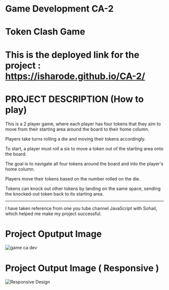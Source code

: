 ﻿# Game Development CA-2 

# Token Clash Game

# This is the deployed link for the project : https://isharode.github.io/CA-2/

# PROJECT DESCRIPTION (How to play)

This is a 2 player game, where each player has four tokens that they aim to move from their starting area around the board to their home column.

Players take turns rolling a die and moving their tokens accordingly. 

To start, a player must roll a six to move a token out of the starting area onto the board.

The goal is to navigate all four tokens around the board and into the player's home column.

Players move their tokens based on the number rolled on the die. 

Tokens can knock out other tokens by landing on the same space, sending the knocked-out token back to its starting area.

--------------------------------------------------------------------------------------------

I have taken reference from one you tube channel JavaScript with Sohail, which helped me make my project successful.

# Project Oputput Image 

![game ca dev](https://github.com/IshaRode/CA-2/assets/143946518/cb21fa3f-1167-4e46-b36e-b0d78602b9d8)

# Project Output Image ( Responsive )

![Responsive Design](https://github.com/IshaRode/CA-2/assets/143946518/5dc25305-68fd-4c36-a916-aae4dd3f093b)


